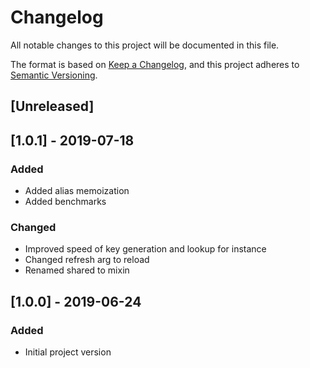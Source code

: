 # Changelog
All notable changes to this project will be documented in this file.

The format is based on [Keep a Changelog](https://keepachangelog.com/en/1.0.0/),
and this project adheres to [Semantic Versioning](https://semver.org/spec/v2.0.0.html).

## [Unreleased]

## [1.0.1] - 2019-07-18
### Added
- Added alias memoization
- Added benchmarks
### Changed
- Improved speed of key generation and lookup for instance
- Changed refresh arg to reload
- Renamed shared to mixin

## [1.0.0] - 2019-06-24
### Added
- Initial project version
